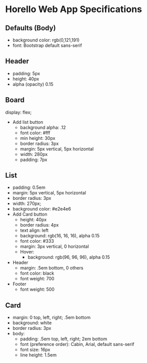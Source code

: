 # Horello Web App Specifications

## Defaults (Body)
- background color: rgb(0,121,191)
- font: Bootstrap default sans-serif

## Header
- padding: 5px
- height: 40px
- alpha (opacity) 0.15

## Board
display: flex;
- Add list button
  - background alpha: .12
  - font color: #fff
  - min height: 30px
  - border radius: 3px
  - margin: 5px vertical, 5px horizontal
  - width: 280px
  - padding: 7px

## List
- padding: 0.5em
- margin: 5px vertical, 5px horizontal
- border radius: 3px
- width: 270px;
- background color: #e2e4e6
- Add Card button
  - height: 40px
  - border radius: 4px
  - text align: left
  - background: rgb(16, 16, 16), alpha 0.15
  - font color: #333
  - margin: 3px vertical, 0 horizontal
  - Hover:
    - background: rgb(96,
      96, 96), alpha 0.15
 - Header
    - margin: .5em bottom, 0 others
    - font color: black
    - font weight: 700
 - Footer
    - font weight: 500

## Card
- margin: 0 top, left, right; .5em bottom
- background: white
- border radius: 3px
- body:
  - padding: .5em top, left, right; 2em bottom
  - font (preference order): Cabin, Arial, default sans-serif
  - font size: 16px
  - line height: 1.5em
